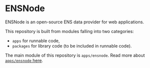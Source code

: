 # ENSNode

ENSNode is an open-source ENS data provider for web applications.

This repository is built from modules falling into two categories:
- `apps` for runnable code,
- `packages` for library code (to be included in runnable code).

The main module of this repository is `apps/ensnode`. Read more about [`apps/ensnode` here](apps/ensnode/README.md).
